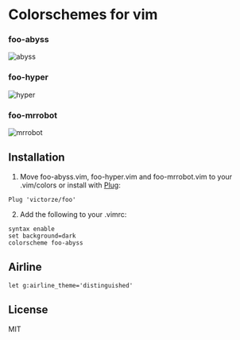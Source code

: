 # Colorschemes for vim

### foo-abyss
![abyss](https://raw.githubusercontent.com/victorze/foo/master/img/foo-abyss.png)

### foo-hyper
![hyper](https://raw.githubusercontent.com/victorze/foo/master/img/foo-hyper.png)

### foo-mrrobot
![mrrobot](https://raw.githubusercontent.com/victorze/foo/master/img/foo-mrrobot.png)


## Installation
1. Move foo-abyss.vim, foo-hyper.vim and foo-mrrobot.vim to your .vim/colors
or install with [Plug](https://github.com/junegunn/vim-plug):

```vim
Plug 'victorze/foo'
```

2. Add the following to your .vimrc:

```vim
syntax enable
set background=dark
colorscheme foo-abyss
```

## Airline

```vim
let g:airline_theme='distinguished'
```

License
---
MIT

